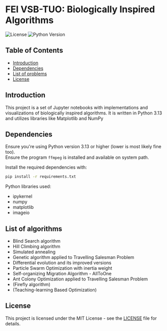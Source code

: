 # FEI VSB-TUO: Biologically Inspired Algorithms

![License](https://img.shields.io/badge/license-MIT-blue.svg) ![Python Version](https://img.shields.io/badge/python-3.13-blue)

## Table of Contents

- [Introduction](#introduction)
- [Dependencies](#dependencies)
- [List of problems](#list-of-problems)
- [License](#license)

## Introduction

This project is a set of Jupyter notebooks with implementations and visualizations of biologically inspired algorithms. It is written in Python 3.13 and utilizes libraries like Matplotlib and NumPy

## Dependencies

Ensure you're using Python version 3.13 or higher (lower is most likely fine too).\
Ensure the program `ffmpeg` is installed and available on system path.

Install the required dependencies with:
```bash
pip install -r requirements.txt
```

Python libraries used:
- ipykernel
- numpy
- matplotlib
- imageio

## List of algorithms

- Blind Search algorithm
- Hill Climbing algorithm
- Simulated annealing
- Genetic algorithm applied to Travelling Salesman Problem
- Differential evolution and its improved versions
- Particle Swarm Optimization with inertia weight
- Self-organizing Migration Algorithm - AllToOne
- Ant Colony Optimization applied to Travelling Salesman Problem
- (Firefly algorithm)
- (Teaching-learning Based Optimization)

## License

This project is licensed under the MIT License - see the [LICENSE](LICENSE) file for details.
